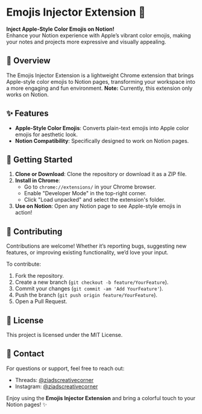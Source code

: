 # Emojis Injector Extension 🎉

**Inject Apple-Style Color Emojis on Notion!**  
Enhance your Notion experience with Apple’s vibrant color emojis, making your notes and projects more expressive and visually appealing.

## 📖 Overview
The Emojis Injector Extension is a lightweight Chrome extension that brings Apple-style color emojis to Notion pages, transforming your workspace into a more engaging and fun environment. **Note:** Currently, this extension only works on Notion.

## ✨ Features
- **Apple-Style Color Emojis**: Converts plain-text emojis into Apple color emojis for aesthetic look.
- **Notion Compatibility**: Specifically designed to work on Notion pages.

## 🚀 Getting Started

1. **Clone or Download**: Clone the repository or download it as a ZIP file.
2. **Install in Chrome**:
   - Go to `chrome://extensions/` in your Chrome browser.
   - Enable "Developer Mode" in the top-right corner.
   - Click "Load unpacked" and select the extension's folder.
3. **Use on Notion**: Open any Notion page to see Apple-style emojis in action!

## 🤝 Contributing
Contributions are welcome! Whether it’s reporting bugs, suggesting new features, or improving existing functionality, we’d love your input.

To contribute:
1. Fork the repository.
2. Create a new branch (`git checkout -b feature/YourFeature`).
3. Commit your changes (`git commit -am 'Add YourFeature'`).
4. Push the branch (`git push origin feature/YourFeature`).
5. Open a Pull Request.

## 📜 License
This project is licensed under the MIT License.

## 💬 Contact
For questions or support, feel free to reach out:
- Threads: [@ziadscreativecorner](https://www.threads.net/@ziadscreativecorner)
- Instagram: [@ziadscreativecorner](https://www.instagram.com/ziadscreativecorner/)

Enjoy using the **Emojis Injector Extension** and bring a colorful touch to your Notion pages! ✨
